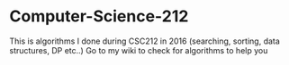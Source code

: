 # Computer-Science-212
This is algorithms I done during CSC212 in 2016 (searching, sorting, data structures, DP etc..)
Go to my wiki to check for algorithms to help you
